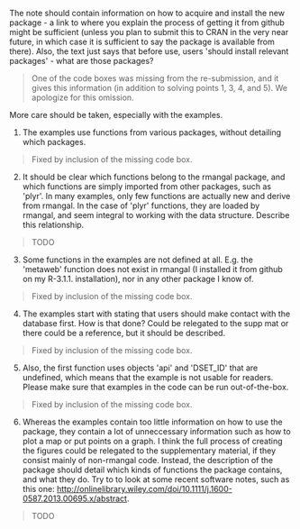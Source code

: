 The note should contain information on how to acquire and install the new package - a link to where you explain the process of getting it from github might be sufficient (unless you plan to submit this to CRAN in the very near future, in which case it is sufficient to say the package is available from there).
Also, the text just says that before use, users 'should install relevant packages' - what are those packages?

> One of the code boxes was missing from the re-submission, and it gives this information (in addition to solving points 1, 3, 4, and 5). We apologize for this omission.

More care should be taken, especially with the examples.

1. The examples use functions from various packages, without detailing which packages.

> Fixed by inclusion of the missing code box.

2. It should be clear which functions belong to the rmangal package, and which functions are simply imported from other packages, such as 'plyr'. In many examples, only few functions are actually new and derive from rmangal. In the case of 'plyr' functions, they are loaded by rmangal, and seem integral to working with the data structure. Describe this relationship.

> TODO

3. Some functions in the examples are not defined at all. E.g. the 'metaweb' function does not exist in rmangal (I installed it from github on my R-3.1.1. installation), nor in any other package I know of.

> Fixed by inclusion of the missing code box.

4. The examples start with stating that users should make contact with the database first. How is that done? Could be relegated to the supp mat or there could be a reference, but it should be described.

> Fixed by inclusion of the missing code box.

5. Also, the first function uses objects 'api' and 'DSET_ID' that are undefined, which means that the example is not usable for readers. Please make sure that examples in the code can be run out-of-the-box.

> Fixed by inclusion of the missing code box.

6. Whereas the examples contain too little information on how to use the package, they contain a lot of unneccessary information such as how to plot a map or put points on a graph. I think the full process of creating the figures could be relegated to the supplementary material, if they consist mainly of non-rmangal code. Instead, the description of the package should detail which kinds of functions the package contains, and what they do. Try to to look at some recent  software notes, such as this one: http://onlinelibrary.wiley.com/doi/10.1111/j.1600-0587.2013.00695.x/abstract.

> TODO
